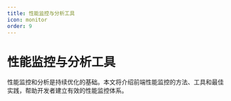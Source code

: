 ```yaml
---
title: 性能监控与分析工具
icon: monitor
order: 9
---
```


# 性能监控与分析工具

性能监控和分析是持续优化的基础。本文将介绍前端性能监控的方法、工具和最佳实践，帮助开发者建立有效的性能监控体系。
